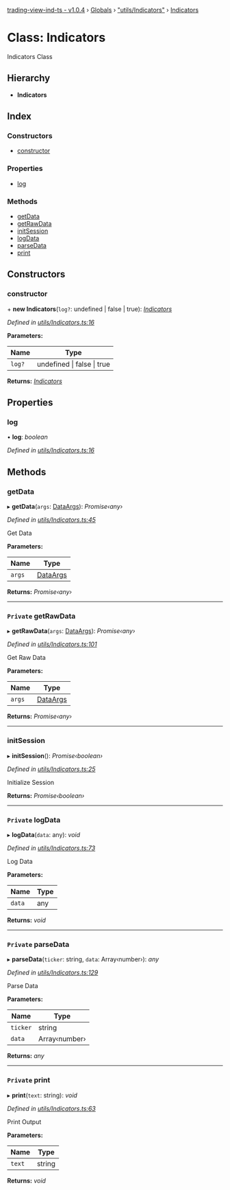 [trading-view-ind-ts - v1.0.4](../README.md) › [Globals](../globals.md) › ["utils/Indicators"](../modules/_utils_indicators_.md) › [Indicators](_utils_indicators_.indicators.md)

# Class: Indicators

Indicators Class

## Hierarchy

* **Indicators**

## Index

### Constructors

* [constructor](_utils_indicators_.indicators.md#constructor)

### Properties

* [log](_utils_indicators_.indicators.md#log)

### Methods

* [getData](_utils_indicators_.indicators.md#getdata)
* [getRawData](_utils_indicators_.indicators.md#private-getrawdata)
* [initSession](_utils_indicators_.indicators.md#initsession)
* [logData](_utils_indicators_.indicators.md#private-logdata)
* [parseData](_utils_indicators_.indicators.md#private-parsedata)
* [print](_utils_indicators_.indicators.md#private-print)

## Constructors

###  constructor

\+ **new Indicators**(`log?`: undefined | false | true): *[Indicators](_utils_indicators_.indicators.md)*

*Defined in [utils/Indicators.ts:16](https://github.com/edmundpf/trading-view-ind-ts/blob/ce33ce6/src/utils/Indicators.ts#L16)*

**Parameters:**

Name | Type |
------ | ------ |
`log?` | undefined &#124; false &#124; true |

**Returns:** *[Indicators](_utils_indicators_.indicators.md)*

## Properties

###  log

• **log**: *boolean*

*Defined in [utils/Indicators.ts:16](https://github.com/edmundpf/trading-view-ind-ts/blob/ce33ce6/src/utils/Indicators.ts#L16)*

## Methods

###  getData

▸ **getData**(`args`: [DataArgs](../interfaces/_utils_types_.dataargs.md)): *Promise‹any›*

*Defined in [utils/Indicators.ts:45](https://github.com/edmundpf/trading-view-ind-ts/blob/ce33ce6/src/utils/Indicators.ts#L45)*

Get Data

**Parameters:**

Name | Type |
------ | ------ |
`args` | [DataArgs](../interfaces/_utils_types_.dataargs.md) |

**Returns:** *Promise‹any›*

___

### `Private` getRawData

▸ **getRawData**(`args`: [DataArgs](../interfaces/_utils_types_.dataargs.md)): *Promise‹any›*

*Defined in [utils/Indicators.ts:101](https://github.com/edmundpf/trading-view-ind-ts/blob/ce33ce6/src/utils/Indicators.ts#L101)*

Get Raw Data

**Parameters:**

Name | Type |
------ | ------ |
`args` | [DataArgs](../interfaces/_utils_types_.dataargs.md) |

**Returns:** *Promise‹any›*

___

###  initSession

▸ **initSession**(): *Promise‹boolean›*

*Defined in [utils/Indicators.ts:25](https://github.com/edmundpf/trading-view-ind-ts/blob/ce33ce6/src/utils/Indicators.ts#L25)*

Initialize Session

**Returns:** *Promise‹boolean›*

___

### `Private` logData

▸ **logData**(`data`: any): *void*

*Defined in [utils/Indicators.ts:73](https://github.com/edmundpf/trading-view-ind-ts/blob/ce33ce6/src/utils/Indicators.ts#L73)*

Log Data

**Parameters:**

Name | Type |
------ | ------ |
`data` | any |

**Returns:** *void*

___

### `Private` parseData

▸ **parseData**(`ticker`: string, `data`: Array‹number›): *any*

*Defined in [utils/Indicators.ts:129](https://github.com/edmundpf/trading-view-ind-ts/blob/ce33ce6/src/utils/Indicators.ts#L129)*

Parse Data

**Parameters:**

Name | Type |
------ | ------ |
`ticker` | string |
`data` | Array‹number› |

**Returns:** *any*

___

### `Private` print

▸ **print**(`text`: string): *void*

*Defined in [utils/Indicators.ts:63](https://github.com/edmundpf/trading-view-ind-ts/blob/ce33ce6/src/utils/Indicators.ts#L63)*

Print Output

**Parameters:**

Name | Type |
------ | ------ |
`text` | string |

**Returns:** *void*
